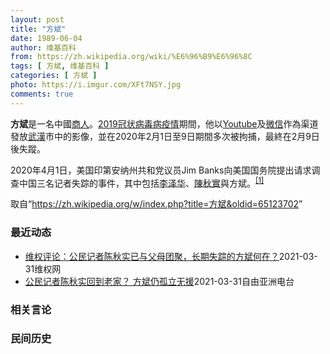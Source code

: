 ```yaml
---
layout: post
title: "方斌"
date: 1989-06-04
author: 维基百科
from: https://zh.wikipedia.org/wiki/%E6%96%B9%E6%96%8C
tags: [ 方斌, 维基百科 ]
categories: [ 方斌 ]
photo: https://i.imgur.com/XFt7NSY.jpg
comments: true
---
```

<div class="mw-parser-output">
<p><b>方斌</b>是一名中國<a href="/wiki/%E5%95%86%E4%BA%BA" title="商人">商人</a>。<a href="/wiki/2019%E5%86%A0%E7%8A%B6%E7%97%85%E6%AF%92%E7%97%85%E7%96%AB%E6%83%85" title="2019冠状病毒病疫情">2019冠状病毒病疫情</a>期間，他以<a href="/wiki/Youtube" class="mw-redirect" title="Youtube">Youtube</a>及<a href="/wiki/%E5%BE%AE%E4%BF%A1" title="微信">微信</a>作為渠道發放<a href="/wiki/%E6%AD%A6%E6%BC%A2" class="mw-redirect" title="武漢">武漢</a>市中的影像，並在2020年2月1日至9日期間多次被拘捕，最終在2月9日後失蹤。
</p><p>2020年4月1日，美国印第安纳州共和党议员Jim Banks向美国国务院提出请求调查中国三名记者失踪的事件，其中包括<a href="/wiki/%E6%9D%8E%E6%B3%BD%E5%8D%8E_(%E8%AE%B0%E8%80%85)" title="李泽华 (记者)">李泽华</a>、<a href="/wiki/%E9%99%88%E7%A7%8B%E5%AE%9E_(%E5%BE%8B%E5%B8%88)" title="陈秋实 (律师)">陳秋實</a>與<a class="mw-selflink selflink">方斌</a>。<sup id="cite_ref-1" class="reference"><a href="#cite_note-1">[1]</a></sup>
</p>
</div><noscript><img src="//zh.wikipedia.org/wiki/Special:CentralAutoLogin/start?type=1x1" alt="" title="" width="1" height="1" style="border: none; position: absolute;"></noscript>
<div class="printfooter">取自“<a dir="ltr" href="https://zh.wikipedia.org/w/index.php?title=方斌&amp;oldid=65123702">https://zh.wikipedia.org/w/index.php?title=方斌&amp;oldid=65123702</a>”</div><div id="recent-news"><h3>最近动态</h3><ul><li><a href="https://nodebe4.github.io/waimei/2021-03-31/%E7%BB%B4%E6%9D%83%E8%AF%84%E8%AE%BA-%E5%85%AC%E6%B0%91%E8%AE%B0%E8%80%85%E9%99%88%E7%A7%8B%E5%AE%9E%E5%B7%B2%E4%B8%8E%E7%88%B6%E6%AF%8D%E5%9B%A2%E8%81%9A-%E9%95%BF%E6%9C%9F%E5%A4%B1%E8%B8%AA%E7%9A%84%E6%96%B9%E6%96%8C%E4%BD%95%E5%9C%A8" title="维权评论：公民记者陈秋实已与父母团聚，长期失踪的方斌何在？—— 特约评论员：武月明&nbsp; 近日，公民记者陈秋实的好友、北京格斗教练徐晓东通过YouTube发布视频消息透露，陈秋实已经回到山东青岛父母...">维权评论：公民记者陈秋实已与父母团聚，长期失踪的方斌何在？</a><time>2021-03-31</time><a class="tag">维权网</a></li>
<li><a href="https://nodebe4.github.io/waimei/2021-03-31/%E5%85%AC%E6%B0%91%E8%AE%B0%E8%80%85%E9%99%88%E7%A7%8B%E5%AE%9E%E5%9B%9E%E5%88%B0%E8%80%81%E5%AE%B6-%E6%96%B9%E6%96%8C%E4%BB%8D%E5%AD%A4%E7%AB%8B%E6%97%A0%E6%8F%B4" title="公民记者陈秋实回到老家？ 方斌仍孤立无援—— 美国国务院本周二发布的《2020年度人权报告》中，专门提及去年因为报道武汉新冠疫情真相而被失踪的中国公民记者陈秋实、方斌等人。与此同时，陈秋实的好友...">公民记者陈秋实回到老家？ 方斌仍孤立无援</a><time>2021-03-31</time><a class="tag">自由亚洲电台</a></li>
</ul></div><div id="open-opinion"><h3>相关言论</h3><ul></ul></div><div id="mjls-record"><h3>民间历史</h3><ul></ul></div>